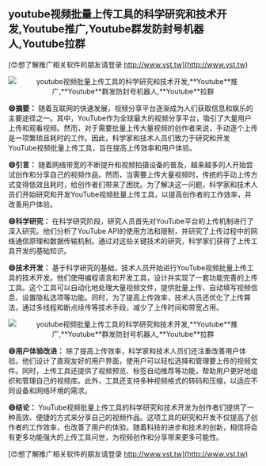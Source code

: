 ## **youtube视频批量上传工具的科学研究和技术开发,**Youtube**推广,**Youtube**群发防封号机器人,**Youtube**拉群**

[😍想了解推广相关软件的朋友请登录 http://www.vst.tw](http://www.vst.tw)

 <center><img src="https://vst.tw/MP4/tuiguang/png/1.png" alt="youtube视频批量上传工具的科学研究和技术开发,**Youtube**推广,**Youtube**群发防封号机器人,**Youtube**拉群"></center>

**😄摘要：**
随着互联网的快速发展，视频分享平台逐渐成为人们获取信息和娱乐的主要途径之一。其中，YouTube作为全球最大的视频分享平台，吸引了大量用户上传和观看视频。然而，对于需要批量上传大量视频的创作者来说，手动逐个上传是一项繁琐且耗时的工作。因此，科学家和技术人员们致力于研究和开发YouTube视频批量上传工具，旨在提高上传效率和用户体验。

**😄引言：**
随着网络带宽的不断提升和视频拍摄设备的普及，越来越多的人开始尝试创作和分享自己的视频作品。然而，当需要上传大量视频时，传统的手动上传方式变得低效且耗时，给创作者们带来了困扰。为了解决这一问题，科学家和技术人员们开始研究和开发YouTube视频批量上传工具，以提高创作者的工作效率，并改善用户体验。

**😄科学研究：**
在科学研究阶段，研究人员首先对YouTube平台的上传机制进行了深入研究。他们分析了YouTube API的使用方法和限制，并研究了上传过程中的网络通信原理和数据传输机制。通过对这些关键技术的研究，科学家们获得了上传工具开发的基础知识。

**😄技术开发：**
基于科学研究的基础，技术人员开始进行YouTube视频批量上传工具的技术开发。他们使用编程语言和开发工具，设计并实现了一套功能完善的上传工具。这个工具可以自动化地处理大量视频文件，提供批量上传、自动填写视频信息、设置隐私选项等功能。同时，为了提高上传效率，技术人员还优化了上传算法，通过多线程和断点续传等技术手段，减少了上传时间和带宽占用。

 <center><img src="https://vst.tw/MP4/tuiguang/png/3.png" alt="youtube视频批量上传工具的科学研究和技术开发,**Youtube**推广,**Youtube**群发防封号机器人,**Youtube**拉群"></center>

**😄用户体验改进：**
除了提高上传效率，科学家和技术人员们还注重改善用户体验。他们设计了直观友好的用户界面，使用户可以轻松选择和管理要上传的视频文件。同时，上传工具还提供了视频预览、标签自动推荐等功能，帮助用户更好地组织和管理自己的视频库。此外，工具还支持多种视频格式的转码和压缩，以适应不同设备和网络环境的需求。

**😄结论：**
YouTube视频批量上传工具的科学研究和技术开发为创作者们提供了一种高效、便捷的方式来分享自己的视频作品。这项工具的研究和开发不仅提高了创作者的工作效率，也改善了用户的体验。随着科技的进步和技术的创新，相信将会有更多功能强大的上传工具问世，为视频创作和分享带来更多可能性。

[😍想了解推广相关软件的朋友请登录 http://www.vst.tw](http://www.vst.tw)



